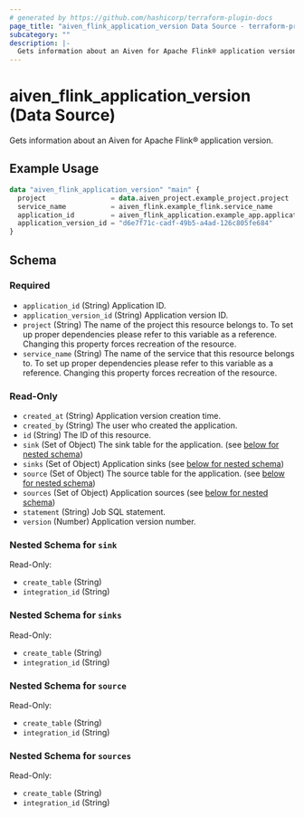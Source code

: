 ```yaml
---
# generated by https://github.com/hashicorp/terraform-plugin-docs
page_title: "aiven_flink_application_version Data Source - terraform-provider-aiven"
subcategory: ""
description: |-
  Gets information about an Aiven for Apache Flink® application version.
---
```


# aiven_flink_application_version (Data Source)

Gets information about an Aiven for Apache Flink® application version.

## Example Usage

```terraform
data "aiven_flink_application_version" "main" {
  project                = data.aiven_project.example_project.project
  service_name           = aiven_flink.example_flink.service_name
  application_id         = aiven_flink_application.example_app.application_id
  application_version_id = "d6e7f71c-cadf-49b5-a4ad-126c805fe684"
}
```

<!-- schema generated by tfplugindocs -->
## Schema

### Required

- `application_id` (String) Application ID.
- `application_version_id` (String) Application version ID.
- `project` (String) The name of the project this resource belongs to. To set up proper dependencies please refer to this variable as a reference. Changing this property forces recreation of the resource.
- `service_name` (String) The name of the service that this resource belongs to. To set up proper dependencies please refer to this variable as a reference. Changing this property forces recreation of the resource.

### Read-Only

- `created_at` (String) Application version creation time.
- `created_by` (String) The user who created the application.
- `id` (String) The ID of this resource.
- `sink` (Set of Object) The sink table for the application. (see [below for nested schema](#nestedatt--sink))
- `sinks` (Set of Object) Application sinks (see [below for nested schema](#nestedatt--sinks))
- `source` (Set of Object) The source table for the application. (see [below for nested schema](#nestedatt--source))
- `sources` (Set of Object) Application sources (see [below for nested schema](#nestedatt--sources))
- `statement` (String) Job SQL statement.
- `version` (Number) Application version number.

<a id="nestedatt--sink"></a>
### Nested Schema for `sink`

Read-Only:

- `create_table` (String)
- `integration_id` (String)


<a id="nestedatt--sinks"></a>
### Nested Schema for `sinks`

Read-Only:

- `create_table` (String)
- `integration_id` (String)


<a id="nestedatt--source"></a>
### Nested Schema for `source`

Read-Only:

- `create_table` (String)
- `integration_id` (String)


<a id="nestedatt--sources"></a>
### Nested Schema for `sources`

Read-Only:

- `create_table` (String)
- `integration_id` (String)
